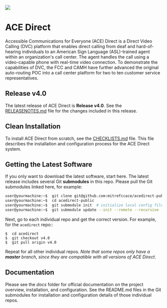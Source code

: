 ![](images/adsmall.png)

# ACE Direct

Accessible Communications for Everyone (ACE) Direct is a Direct Video Calling (DVC) platform that enables direct calling from deaf and hard-of-hearing individuals to an American Sign Language (ASL)-trained agent within an organization's call center. The agent handles the call using a video-capable phone with real-time video connection. To demonstrate the capabilities of DVC, the FCC and CAMH have further advanced the original auto-routing POC into a call center platform for two to ten customer service representatives.

## Release v4.0

The latest release of ACE Direct is **Release v4.0**. See the [RELEASENOTES.md](RELEASENOTES.md) file for the changes included in this release.

## Clean Installation

To install ACE Direct from scratch, see the [CHECKLISTS.md](CHECKLISTS.md) file. This file describes the installation and configuration process for the ACE Direct system.

## Getting the Latest Software

If you only want to download the latest software, start here. The latest release includes several Git **submodules** in this repo. Please pull the Git submodules linked here, for example:

```sh
user@yourmachine:~$  git clone git@github.com:mitrefccace/acedirect-public.git  # get top repo
user@yourmachine:~$  cd acedirect-public
user@yourmachine:~$  git submodule init  # initialize local config file
user@yourmachine:~$  git submodule update --init --remote --recursive  # get individual repos
```

Next, go to each individual repo and get the correct version. For example, for the `acedirect` repo::

```
$  cd acedirect
$  git checkout v4.0
$  git pull origin v4.0
```

Repeat for all other individual repos. _Note that some repos only have a **master** branch, since they are compatible with all versions of ACE Direct_.

## Documentation

Please see the *docs* folder for official documentation on the project overview, installation, and configuration. See the README.md files in the Git submodules for installation and configuration details of those individual repos.
